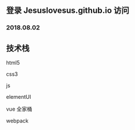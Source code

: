 ## 登录 Jesuslovesus.github.io 访问

### 2018.08.02

## 技术栈

html5

css3

js

elementUI

vue 全家桶

webpack
